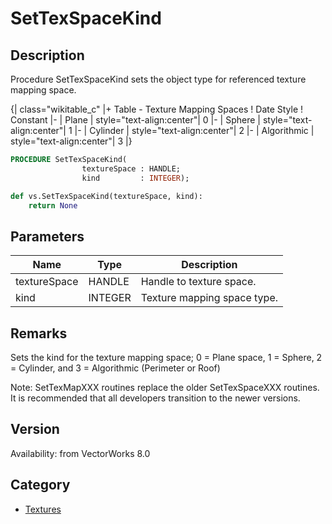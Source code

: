 # SetTexSpaceKind

## Description
Procedure SetTexSpaceKind sets the object type for referenced texture mapping space.

{| class="wikitable_c"
|+ Table - Texture Mapping Spaces
! Date Style
! Constant
|-
| Plane
| style="text-align:center"| 0
|-
| Sphere
| style="text-align:center"| 1
|-
| Cylinder
| style="text-align:center"| 2
|-
| Algorithmic
| style="text-align:center"| 3
|}

```pascal
PROCEDURE SetTexSpaceKind(
				textureSpace : HANDLE;
				kind         : INTEGER);
```

```python
def vs.SetTexSpaceKind(textureSpace, kind):
    return None
```

## Parameters
|Name|Type|Description|
|---|---|---|
|textureSpace|HANDLE|Handle to texture space.|
|kind|INTEGER|Texture mapping space type.|

## Remarks
Sets the kind for the texture mapping space; 0 = Plane space, 1 = Sphere, 2 = Cylinder, and 3 = Algorithmic (Perimeter or Roof)

Note: SetTexMapXXX routines replace the older SetTexSpaceXXX routines.  It is recommended that all developers transition to the newer versions.

## Version
Availability: from VectorWorks 8.0

## Category
* [Textures](../Categories/Textures.md)
